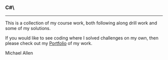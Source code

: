 ### C\#\
***

This is a collection of my course work, both following along drill work and some of my solutions.

If you would like to see coding where I solved challenges on my own, then please check out my [Portfolio](https://github.com/mrmichaelgallen/Portfolio-for-MichaelAllen) of my work.

Michael Allen
